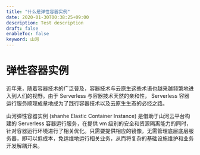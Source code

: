 ```yaml
---
title: "什么是弹性容器实例"
date: 2020-01-30T00:38:25+09:00
description: Test description
draft: false
enableToc: false
keyword: 山河
---
```


# 弹性容器实例

近年来，随着容器技术的广泛普及，容器技术与云原生这些术语也越来越频繁地进入到人们的视野。由于 Serverless 与容器技术天然的亲和性， Serverless 容器运行服务顺理成章地成为了践行容器技术以及云原生生态的必经之路。

山河弹性容器实例 (shanhe Elastic Container Instance) 是借助于山河云平台构建的 Serverless 容器运行服务，在提供 vm 级别的安全和资源隔离能力的同时，针对容器运行环境进行了相关优化。只需要提供相应的镜像，无需管理底层底层服务器，即可以低成本，免运维地运行相关业务，从而将复杂的基础设施维护和业务开发解耦开来。
